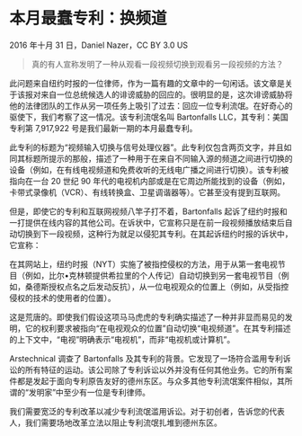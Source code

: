 # 本月最蠢专利：换频道

2016 年十月 31 日，Daniel Nazer，CC BY 3.0 US

> 真的有人宣称发明了一种从观看一段视频切换到观看另一段视频的方法？

此问题来自纽约时报的一位律师，作为一篇有趣的文章中的一句闲话。该文章是关于该报对来自一位总统候选人的诽谤威胁的回应的。很明显的是，这次诽谤威胁将他的法律团队的工作从另一项任务上吸引了过去：回应一位专利流氓。在好奇心的驱使下，我们考察了这一情况。该专利流氓名叫 Bartonfalls LLC，其专利：美国专利第 7,917,922 号是我们最新一期的本月最蠢专利。

此专利的标题为“视频输入切换与信号处理仪器”。此专利仅包含两页文字，并且如同其标题所提示的那般，描述了一种用于在来自不同输入源的频道之间进行切换的设备（例如，在有线电视频道和免费收听的无线电广播之间进行切换）。该专利被指向在一台 20 世纪 90 年代的电视机内部或是在它周边所能找到的设备（例如，卡带式录像机（VCR）、有线转换盒、卫星调谐器等）。它甚至没有提到互联网。

但是，即使它的专利和互联网视频八竿子打不着，Bartonfalls 起诉了纽约时报和一打提供在线内容的其他公司。在诉状中，它宣称只是在前一段视频播放结束后自动切换到下一段视频，这种行为就足以侵犯其专利。在其起诉纽约时报的诉状中，它宣称：

在其网站上，纽约时报（NYT）实施了被指控侵权的方法，用于从第一套电视节目（例如，比尔•克林顿提供希拉里的个人传记）自动切换到另一套电视节目（例如，桑德斯授权点名之后发动反抗），从一位电视观众的位置上（例如，从受指控侵权的技术的使用者的位置）。

这是荒唐的。即使我们假设这项马马虎虎的专利确实描述了一种并非显而易见的发明，它的权利要求被指向“在电视观众的位置”自动切换“电视频道”。在其专利描述的上下文中，“电视”明确表示“电视机”，而非“电视机或计算机”。

Arstechnical 调查了 Bartonfalls 及其专利的背景。它发现了一场符合滥用专利诉讼的所有特征的运动。该公司除了专利诉讼以外并没有任何其他业务。它的所有案件都是发起于面向专利原告友好的德州东区。与众多其他专利流氓案件相似，其所谓的“发明家”中至少有一位是专利律师。

我们需要宽泛的专利改革以减少专利流氓滥用诉讼。对于初创者，告诉您的代表人，我们需要场地改革立法以阻止专利流氓扎堆到德州东区。
